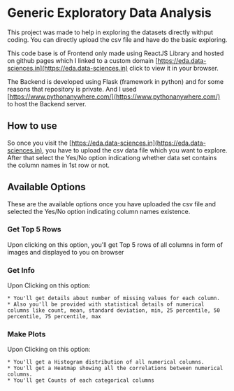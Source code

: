 # Generic Exploratory Data Analysis

This project was made to help in exploring the datasets directly withput coding. You can directly upload the csv file and have do the basic exploring.

This code base is of Frontend only made using ReactJS Library and hosted on github pages which I linked to a custom domain [https://eda.data-sciences.in](https://eda.data-sciences.in) click to view it in your browser.

The Backend is developed using Flask (framework in python) and for some reasons that repository is private. And I used [https://www.pythonanywhere.com/](https://www.pythonanywhere.com/) to host the Backend server.

## How to use

So once you visit the [https://eda.data-sciences.in](https://eda.data-sciences.in), you have to upload the csv data file which you want to explore. After that select the Yes/No option indicationg whether data set contains the column names in 1st row or not.

## Available Options

These are the available options once you have uploaded the csv file and selected the Yes/No option indicating column names existence.

### Get Top 5 Rows

Upon clicking on this option, you'll get Top 5 rows of all columns in form of images and displayed to you on browser

### Get Info

Upon Clicking on this option:

    * You'll get details about number of missing values for each column.
    * Also you'll be provided with statistical details of numerical columns like count, mean, standard deviation, min, 25 percentile, 50 percentile, 75 percentile, max

### Make Plots

Upon Clicking on this option:

    * You'll get a Histogram distribution of all numerical columns.
    * You'll get a Heatmap showing all the correlations between numerical columns.
    * You'll get Counts of each categorical columns